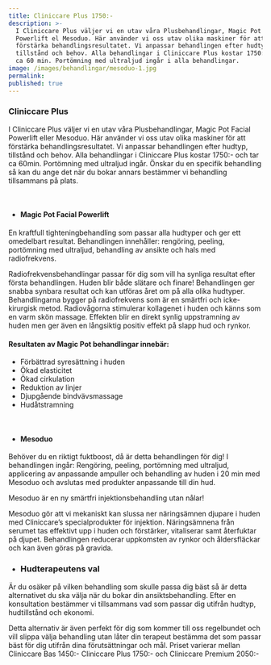 ```yaml
---
title: Cliniccare Plus 1750:-
description: >-
  I Cliniccare Plus väljer vi en utav våra Plusbehandlingar, Magic Pot Facial
  Powerlift el Mesoduo. Här använder vi oss utav olika maskiner för att
  förstärka behandlingsresultatet. Vi anpassar behandlingen efter hudtyp,
  tillstånd och behov. Alla behandlingar i Cliniccare Plus kostar 1750:- och tar
  ca 60 min. Portömning med ultraljud ingår i alla behandlingar. 
image: /images/behandlingar/mesoduo-1.jpg
permalink:
published: true
---
```

### Cliniccare Plus

I Cliniccare Plus väljer vi en utav v&aring;ra Plusbehandlingar, Magic Pot Facial Powerlift eller Mesoduo. Här använder vi oss utav olika maskiner för att förstärka behandlingsresultatet. Vi anpassar behandlingen efter hudtyp, tillst&aring;nd och behov. Alla behandlingar i Cliniccare Plus kostar 1750:- och tar ca 60min. Portömning med ultraljud ing&aring;r. Önskar du en specifik behandling s&aring; kan du ange det när du bokar annars bestämmer vi behandling tillsammans p&aring; plats.

&nbsp;

* #### Magic Pot Facial Powerlift

En kraftfull tighteningbehandling som passar alla hudtyper och ger ett omedelbart resultat. Behandlingen inneh&aring;ller: rengöring, peeling, portömning med ultraljud, behandling av ansikte och hals med radiofrekvens.

Radiofrekvensbehandlingar passar för dig som vill ha synliga resultat efter första behandlingen. Huden blir b&aring;de slätare och finare\! Behandlingen ger snabba synbara resultat och kan utföras &aring;ret om p&aring; alla olika hudtyper. Behandlingarna bygger p&aring; radiofrekvens som är en smärtfri och icke-kirurgisk metod. Radiov&aring;gorna stimulerar kollagenet i huden och känns som en varm skön massage. Effekten blir en direkt synlig uppstramning av huden men ger även en l&aring;ngsiktig positiv effekt p&aring; slapp hud och rynkor.

#### Resultaten av Magic Pot behandlingar innebär:

* Förbättrad syresättning i huden
* Ökad elasticitet
* Ökad cirkulation
* Reduktion av linjer
* Djupg&aring;ende bindvävsmassage
* Hud&aring;tstramning

&nbsp;

* #### Mesoduo

Behöver du en riktigt fuktboost, d&aring; är detta behandlingen för dig\! I behandlingen ing&aring;r: Rengöring, peeling, portömning med ultraljud, applicering av anpassande ampuller och behandling av huden i 20 min med Mesoduo och avslutas med produkter anpassande till din hud.

Mesoduo är en ny smärtfri injektionsbehandling utan n&aring;lar\!

Mesoduo gör att vi mekaniskt kan slussa ner näringsämnen djupare i huden med Cliniccare’s specialprodukter för injektion. Näringsämnena fr&aring;n serumet tas effektivt upp i huden och förstärker, vitaliserar samt &aring;terfuktar p&aring; djupet. Behandlingen reducerar uppkomsten av rynkor och &aring;ldersfläckar och kan även göras p&aring; gravida.

* ### Hudterapeutens val

Är du osäker p&aring; vilken behandling som skulle passa dig bäst s&aring; är detta alternativet du ska välja när du bokar din ansiktsbehandling. Efter en konsultation bestämmer vi tillsammans vad som passar dig utifr&aring;n hudtyp, hudtillst&aring;nd och ekonomi.

Detta alternativ är även perfekt för dig som kommer till oss regelbundet och vill slippa välja behandling utan l&aring;ter din terapeut bestämma det som passar bäst för dig utifr&aring;n dina förutsättningar och m&aring;l. Priset varierar mellan Cliniccare Bas 1450:- Cliniccare Plus 1750:- och Cliniccare Premium 2050:-